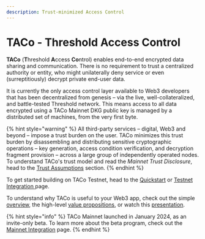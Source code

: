 ```yaml
---
description: Trust-minimized Access Control
---
```


# TACo - Threshold Access Control

**TACo** (**T**hreshold **A**ccess **Co**ntrol) enables end-to-end encrypted data sharing and communication. There is no requirement to trust a centralized authority or entity, who might unilaterally deny service or even (surreptitiously) decrypt private end-user data.&#x20;

It is currently the only access control layer available to Web3 developers that has been decentralized from genesis – via the live, well-collateralized, and battle-tested Threshold network. This means access to all data encrypted using a TACo Mainnet DKG public key is managed by a distributed set of machines, from the very first byte.&#x20;

{% hint style="warning" %}
All third-party services – digital, Web3 and beyond – impose a trust burden on the user. TACo minimizes this trust burden by disassembling and distributing sensitive cryptographic operations – key generation, access condition verification, and decryption fragment provision – across a large group of independently operated nodes. To understand TACo's trust model and read the _Mainnet_ _Trust Disclosure_, head to the [Trust Assumptions](../../app-development/threshold-access-control-tac/trust-assumptions/) section.&#x20;
{% endhint %}

To get started building on TACo Testnet, head to the [Quickstart](../../app-development/threshold-access-control-tac/quickstart-testnet.md) or [Testnet Integration ](../../app-development/threshold-access-control-tac/integration-guides/get-started-with-tac.md)page.

To understand why TACo is useful to your Web3 app, check out the simple [overview](simple-overview.md), the high-level [value propositions](value-propositions.md), or watch this [presentation](https://twitter.com/EthereumDenver/status/1762615434287661387?s=20).&#x20;

{% hint style="info" %}
TACo Mainnet launched in January 2024, as an invite-only beta. To learn more about the beta program, check out the [Mainnet Integration](../../app-development/threshold-access-control-tac/integration-guides/mainnet-taco-beta-program.md) page.&#x20;
{% endhint %}

